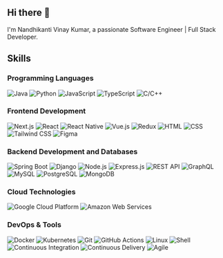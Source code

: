 ## Hi there 👋
I'm Nandhikanti Vinay Kumar, a passionate Software Engineer | Full Stack Developer.

## Skills

### Programming Languages
![Java](https://img.shields.io/badge/-Java-007396?logo=java&logoColor=white)
![Python](https://img.shields.io/badge/-Python-3776AB?logo=python&logoColor=white)
![JavaScript](https://img.shields.io/badge/-JavaScript-F7DF1E?logo=javascript&logoColor=black)
![TypeScript](https://img.shields.io/badge/-TypeScript-007ACC?logo=typescript&logoColor=white)
![C/C++](https://img.shields.io/badge/-C/C++-00599C?logo=cplusplus&logoColor=white)

### Frontend Development
![Next.js](https://img.shields.io/badge/-Next.js-000000?logo=nextdotjs&logoColor=white)
![React](https://img.shields.io/badge/-React-61DAFB?logo=react&logoColor=black)
![React Native](https://img.shields.io/badge/-React_Native-61DAFB?logo=react&logoColor=black)
![Vue.js](https://img.shields.io/badge/-Vue.js-4FC08D?logo=vuedotjs&logoColor=white)
![Redux](https://img.shields.io/badge/-Redux-764ABC?logo=redux&logoColor=white)
![HTML](https://img.shields.io/badge/-HTML-E34F26?logo=html5&logoColor=white)
![CSS](https://img.shields.io/badge/-CSS-1572B6?logo=css3&logoColor=white)
![Tailwind CSS](https://img.shields.io/badge/-Tailwind_CSS-38B2AC?logo=tailwindcss&logoColor=white)
![Figma](https://img.shields.io/badge/-Figma-F24E1E?logo=figma&logoColor=white)

### Backend Development and Databases
![Spring Boot](https://img.shields.io/badge/-Spring_Boot-6DB33F?logo=springboot&logoColor=white)
![Django](https://img.shields.io/badge/-Django-092E20?logo=django&logoColor=white)
![Node.js](https://img.shields.io/badge/-Node.js-339933?logo=nodedotjs&logoColor=white)
![Express.js](https://img.shields.io/badge/-Express.js-000000?logo=express&logoColor=white)
![REST API](https://img.shields.io/badge/-REST_API-005571?logo=restapi&logoColor=white)
![GraphQL](https://img.shields.io/badge/-GraphQL-E10098?logo=graphql&logoColor=white)
![MySQL](https://img.shields.io/badge/-MySQL-4479A1?logo=mysql&logoColor=white)
![PostgreSQL](https://img.shields.io/badge/-PostgreSQL-336791?logo=postgresql&logoColor=white)
![MongoDB](https://img.shields.io/badge/-MongoDB-47A248?logo=mongodb&logoColor=white)

### Cloud Technologies
![Google Cloud Platform](https://img.shields.io/badge/-Google_Cloud_Platform-4285F4?logo=googlecloud&logoColor=white)
![Amazon Web Services](https://img.shields.io/badge/-Amazon_Web_Services-232F3E?logo=amazonaws&logoColor=white)

### DevOps & Tools
![Docker](https://img.shields.io/badge/-Docker-2496ED?logo=docker&logoColor=white)
![Kubernetes](https://img.shields.io/badge/-Kubernetes-326CE5?logo=kubernetes&logoColor=white)
![Git](https://img.shields.io/badge/-Git-F05032?logo=git&logoColor=white)
![GitHub Actions](https://img.shields.io/badge/-GitHub_Actions-2088FF?logo=githubactions&logoColor=white)
![Linux](https://img.shields.io/badge/-Linux-FCC624?logo=linux&logoColor=black)
![Shell](https://img.shields.io/badge/-Shell_Scripting-4EAA25?logo=gnubash&logoColor=white)
![Continuous Integration](https://img.shields.io/badge/-CI-007ACC?logo=continuousintegration&logoColor=white)
![Continuous Delivery](https://img.shields.io/badge/-CD-007ACC?logo=continuousdelivery&logoColor=white)
![Agile](https://img.shields.io/badge/-Agile-00B4E0?logo=agile&logoColor=white)


<!--
**hackerdud3/hackerdud3** is a ✨ _special_ ✨ repository because its `README.md` (this file) appears on your GitHub profile.

Here are some ideas to get you started:

- 🔭 I’m currently working on ...
- 🌱 I’m currently learning ...
- 👯 I’m looking to collaborate on ...
- 🤔 I’m looking for help with ...
- 💬 Ask me about ...
- 📫 How to reach me: ...
- 😄 Pronouns: ...
- ⚡ Fun fact: ...
-->
